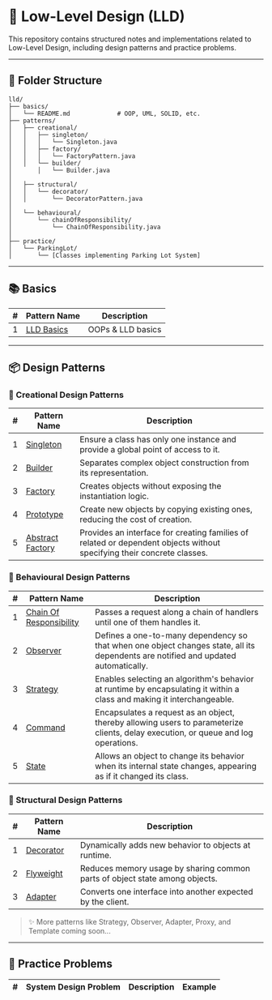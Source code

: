 # 📐 Low-Level Design (LLD)

This repository contains structured notes and implementations related to Low-Level Design, including design patterns and
practice problems.

---

## 🎯 Folder Structure

```
lld/
├── basics/
│   └── README.md             # OOP, UML, SOLID, etc.
├── patterns/
│   ├── creational/
│   │   ├── singleton/
│   │   │   └── Singleton.java
│   │   ├── factory/
│   │   │   └── FactoryPattern.java
│   │   └── builder/
│       │   └── Builder.java
│
│   ├── structural/
│   │   └── decorator/
│   │       └── DecoratorPattern.java
│
│   └── behavioural/
│       └── chainOfResponsibility/
│           └── ChainOfResponsibility.java
│
├── practice/
│   └── ParkingLot/
│       └── [Classes implementing Parking Lot System]

```

---

## 📚 Basics

| # | Pattern Name                     | Description       | 
|---|----------------------------------|-------------------|
| 1 | [LLD Basics](./basics/README.md) | OOPs & LLD basics |

---

## 📦 Design Patterns

### 🔨 Creational Design Patterns

| # | Pattern Name                                                        | Description                                                                                                            |
|---|---------------------------------------------------------------------|------------------------------------------------------------------------------------------------------------------------|
| 1 | [Singleton](./patterns/creational/singleton/README.md)              | Ensure a class has only one instance and provide a global point of access to it.                                       |
| 2 | [Builder](./patterns/creational/builder/README.md)                  | Separates complex object construction from its representation.                                                         |
| 3 | [Factory](./patterns/creational/factory/README.md)                  | Creates objects without exposing the instantiation logic.                                                              |
| 4 | [Prototype](./patterns/creational/prototype/README.md)              | Create new objects by copying existing ones, reducing the cost of creation.                                            |
| 5 | [Abstract Factory](./patterns/creational/abstractFactory/README.md) | Provides an interface for creating families of related or dependent objects without specifying their concrete classes. |

### 🧠 Behavioural Design Patterns

| # | Pattern Name                                                                      | Description                                                                                                                        |
|---|-----------------------------------------------------------------------------------|------------------------------------------------------------------------------------------------------------------------------------|
| 1 | [Chain Of Responsibility](./patterns/behavioural/chainOfResponsibility/README.md) | Passes a request along a chain of handlers until one of them handles it.                                                           |
| 2 | [Observer](./patterns/behavioural/observer/README.md)                             | Defines a one-to-many dependency so that when one object changes state, all its dependents are notified and updated automatically. |
| 3 | [Strategy](./patterns/behavioural/strategy/README.md)                             | Enables selecting an algorithm's behavior at runtime by encapsulating it within a class and making it interchangeable.             |
| 4 | [Command](./patterns/behavioural/command/README.md)                               | Encapsulates a request as an object, thereby allowing users to parameterize clients, delay execution, or queue and log operations. |
| 5 | [State](./patterns/behavioural/state/README.md)                                   | Allows an object to change its behavior when its internal state changes, appearing as if it changed its class.                     |

### 🧱 Structural Design Patterns

| # | Pattern Name                                           | Description                                                                 |
|---|--------------------------------------------------------|-----------------------------------------------------------------------------|
| 1 | [Decorator](./patterns/structural/decorator/README.md) | Dynamically adds new behavior to objects at runtime.                        |
| 2 | [Flyweight](./patterns/structural/flyweight/README.md) | Reduces memory usage by sharing common parts of object state among objects. |
| 3 | [Adapter](./patterns/structural/adapter/README.md)     | Converts one interface into another expected by the client.                 |

> ✨ More patterns like Strategy, Observer, Adapter, Proxy, and Template coming soon...

---

## 🧪 Practice Problems

| # | System Design Problem | Description | Example |
|---|-----------------------|-------------|---------|
